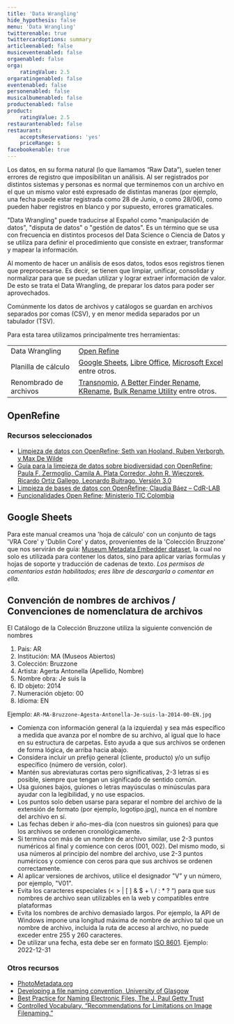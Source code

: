 ```yaml
---
title: 'Data Wrangling'
hide_hypothesis: false
menu: 'Data Wrangling'
twitterenable: true
twittercardoptions: summary
articleenabled: false
musiceventenabled: false
orgaenabled: false
orga:
    ratingValue: 2.5
orgaratingenabled: false
eventenabled: false
personenabled: false
musicalbumenabled: false
productenabled: false
product:
    ratingValue: 2.5
restaurantenabled: false
restaurant:
    acceptsReservations: 'yes'
    priceRange: $
facebookenable: true
---
```


Los datos, en su forma natural (lo que llamamos “Raw Data”), suelen tener errores de registro que imposibilitan un análisis. Al ser registrados por distintos sistemas y personas es normal que terminemos con un archivo en el que un mismo valor esté expresado de distintas maneras (por ejemplo, una fecha puede estar registrada como 28 de Junio, o como 28/06), como pueden haber registros en blanco y por supuesto, errores gramaticales.

"Data Wrangling" puede traducirse al Español como "manipulación de datos", "disputa de datos" o "gestión de datos". Es un término que se usa con frecuencia en distintos procesos del Data Science o Ciencia de Datos y se utiliza para definir el procedimiento que consiste en extraer, transformar y mapear la información.

Al momento de hacer un análisis de esos datos, todos esos registros tienen que preprocesarse. Es decir, se tienen que limpiar, unificar, consolidar y normalizar para que se puedan utilizar y lograr extraer información de valor. De esto se trata el Data Wrangling, de preparar los datos para poder ser aprovechados.

Comúnmente los datos de archivos y catálogos se guardan en archivos separados por comas (CSV), y en menor medida separados por un tabulador (TSV).

Para esta tarea utilizamos principalmente tres herramientas:

|                        |                                                                                                                                                                                                                                                                 |
| ---------------------- | --------------------------------------------------------------------------------------------------------------------------------------------------------------------------------------------------------------------------------------------------------------- |
| Data Wrangling         | [Open Refine](https://openrefine.org/)                                                                                                                                                                                                                          |
| Planilla de cálculo    | [Google Sheets](https://www.google.com/intl/es_ar/sheets/about/), [Libre Office](https://es.libreoffice.org/), [Microsoft Excel](https://www.microsoft.com/es-ww/microsoft-365/excel) entre otros.                                                                  |
| Renombrado de archivos | [Transnomio](https://transnomino.bastiaanverreijt.com/), [A Better Finder Rename](https://www.publicspace.net/ABetterFinderRename/index.html), [KRename](https://apps.kde.org/es/krename/), [Bulk Rename Utility](https://www.bulkrenameutility.co.uk/) entre otros. |



## OpenRefine
### Recursos seleccionados
* [Limpieza de datos con OpenRefine; Seth van Hooland, Ruben Verborgh, y Max De Wilde](https://programminghistorian.org/es/lecciones/limpieza-de-datos-con-OpenRefine)
* [Guía para la limpieza de datos sobre biodiversidad con OpenRefine; Paula F. Zermoglio, Camila A. Plata Corredor, John R. Wieczorek, Ricardo Ortiz Gallego, Leonardo Buitrago. Versión 3.0](https://docs.gbif.org/openrefine-guide/3.0/es/)
* [Limpieza de bases de datos con OpenRefine; Claudia Báez – CdR-LAB](https://fundacionperiodismo.org/formacion-dual/wp-content/uploads/2018/10/Limpieza-de-datos-con-Open-Refine.pdf)
* [Funcionalidades Open Refine; Ministerio TIC Colombia](https://youtu.be/tzXExfZCA1w)


## Google Sheets
Para este manual creamos una 'hoja de cálculo' con un conjunto de tags 'VRA Core' y 'Dublin Core' y datos, provenientes de la 'Colección Bruzzone' que nos servirán de guía: [Museum Metadata Embedder dataset](https://docs.google.com/spreadsheets/d/1k9P2fkDYwJ8bVRJMhavEeiJyV-49ZRujuFBtLyGAjdg/), la cual no solo es utilizada para contener los datos, sino para aplicar varias formulas y hojas de soporte y traducción de cadenas de texto.
_Los permisos de comentarios están habilitados; eres libre de descargarla o comentar en ella._


## Convención de nombres de archivos / Convenciones de nomenclatura de archivos

El Catálogo de la Colección Bruzzone utiliza la siguiente convención de nombres

1. Pais: AR
2. Institución: MA (Museos Abiertos)
3. Colección: Bruzzone
4. Artista: Agerta Antonella (Apellido, Nombre)
5. Nombre obra: Je suis la
6. ID objeto: 2014
7. Numeración objeto: 00
8. Idioma: EN

Ejemplo: <code>AR-MA-Bruzzone-Agesta-Antonella-Je-suis-la-2014-00-EN.jpg</code>

* Comienza con información general (a la izquierda) y sea más específico a medida que avanza por el nombre de su archivo, al igual que lo hace en su estructura de carpetas. Esto ayuda a que sus archivos se ordenen de forma lógica, de arriba hacia abajo.
* Considera incluir un prefijo general (cliente, producto) y/o un sufijo específico (número de versión, color).
* Mantén sus abreviaturas cortas pero significativas, 2-3 letras si es posible, siempre que tengan un significado de sentido común.
* Usa guiones bajos, guiones o letras mayúsculas o minúsculas para ayudar con la legibilidad, y no use espacios.
* Los puntos solo deben usarse para separar el nombre del archivo de la extensión de formato (por ejemplo, logotipo.jpg), nunca en el nombre del archivo en sí.
* Las fechas deben ir año-mes-día (con nuestros sin guiones) para que los archivos se ordenen cronológicamente.
* Si termina con más de un nombre de archivo similar, use 2-3 puntos numéricos al final y comience con ceros (001, 002). Del mismo modo, si usa números al principio del nombre del archivo, use 2-3 puntos numéricos y comience con ceros para que sus archivos se ordenen correctamente.
* Al aplicar versiones de archivos, utilice el designador "V" y un número, por ejemplo, "V01".
* Evita los caracteres especiales (< > | [ ] & $ + \ / : * ? “) para que sus nombres de archivo sean utilizables en la web y compatibles entre plataformas
* Evita los nombres de archivo demasiado largos. Por ejemplo, la API de Windows impone una longitud máxima de nombre de archivo tal que un nombre de archivo, incluida la ruta de acceso al archivo, no puede exceder entre 255 y 260 caracteres.
* De utilizar una fecha, esta debe ser en formato [ISO 8601](https://es.wikipedia.org/wiki/ISO_8601). Ejemplo: 2022-12-31

### Otros recursos

* [PhotoMetadata.org](https://www.photometadata.org/META-Resources)
* [Developing a file naming convention, University of Glasgow](https://edshare.gla.ac.uk/807/1/File_Naming_v2_20200608.pdf)
* [Best Practice for Naming Electronic Files, The J. Paul Getty Trust](https://files.archivists.org/groups/museum/standards/3.%20Records%20Management/Getty%20Records%20Management%20User%20Guides.pdf)
* [Controlled Vocabulary. “Recommendations for Limitations on Image Filenaming.”](http://www.controlledvocabulary.com/imagedatabases/filename_limits.html)

